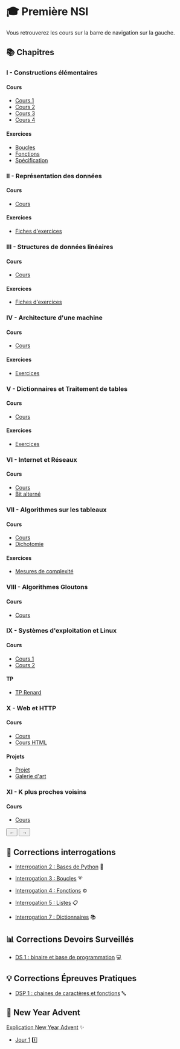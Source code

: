# 🎓 Première NSI

Vous retrouverez les cours sur la barre de navigation sur la gauche.

<link rel="stylesheet" href="/stylesheets/carousel.css">

## 📚 Chapitres

<div class="carousel-container">
  <div class="carousel-track">
    <!-- Chapitre I -->
    <div class="carousel-card">
      <div class="carousel-card-content">
        <h3>I - Constructions élémentaires</h3>
        <div class="carousel-card-links">
          <h4>Cours</h4>
          <ul>
            <li><a href="/premiere/I - Constructions élémentaires/Cours/Cours_1.md">Cours 1</a></li>
            <li><a href="/premiere/I - Constructions élémentaires/Cours/Cours_2.md">Cours 2</a></li>
            <li><a href="/premiere/I - Constructions élémentaires/Cours/Cours_3.md">Cours 3</a></li>
            <li><a href="/premiere/I - Constructions élémentaires/Cours/Cours_4.md">Cours 4</a></li>
          </ul>
          <h4>Exercices</h4>
          <ul>
            <li><a href="/premiere/I - Constructions élémentaires/Fiches d'exercices/Exercices_boucles.md">Boucles</a></li>
            <li><a href="/premiere/I - Constructions élémentaires/Fiches d'exercices/Exercices_fonctions.md">Fonctions</a></li>
            <li><a href="/premiere/I - Constructions élémentaires/Fiches d'exercices/Exercices_specification.md">Spécification</a></li>
          </ul>
        </div>
      </div>
    </div>
    <!-- Répéter le même pattern pour les autres chapitres avec leurs fichiers spécifiques -->
    <!-- Chapitre II -->
    <div class="carousel-card">
      <div class="carousel-card-content">
        <h3>II - Représentation des données</h3>
        <div class="carousel-card-links">
          <h4>Cours</h4>
          <ul>
            <li><a href="/premiere/II - Représentation_des_données/Cours/">Cours</a></li>
          </ul>
          <h4>Exercices</h4>
          <ul>
            <li><a href="/premiere/II - Représentation_des_données/Fiches d'exercices/">Fiches d'exercices</a></li>
          </ul>
        </div>
      </div>
    </div>
    <!-- Chapitre III -->
    <div class="carousel-card">
      <div class="carousel-card-content">
        <h3>III - Structures de données linéaires</h3>
        <div class="carousel-card-links">
          <h4>Cours</h4>
          <ul>
            <li><a href="/premiere/III - Structures de données linéaires/Cours/">Cours</a></li>
          </ul>
          <h4>Exercices</h4>
          <ul>
            <li><a href="/premiere/III - Structures de données linéaires/Fiche d'exercices/">Fiches d'exercices</a></li>
          </ul>
        </div>
      </div>
    </div>
    <!-- Chapitre IV -->
    <div class="carousel-card">
      <div class="carousel-card-content">
        <h3>IV - Architecture d'une machine</h3>
        <div class="carousel-card-links">
          <h4>Cours</h4>
          <ul>
            <li><a href="/premiere/IV - Architecture d'une machine/Cours/">Cours</a></li>
          </ul>
          <h4>Exercices</h4>
          <ul>
            <li><a href="/premiere/IV - Architecture d'une machine/Exercices/">Exercices</a></li>
          </ul>
        </div>
      </div>
    </div>
    <!-- Chapitre V -->
    <div class="carousel-card">
      <div class="carousel-card-content">
        <h3>V - Dictionnaires et Traitement de tables</h3>
        <div class="carousel-card-links">
          <h4>Cours</h4>
          <ul>
            <li><a href="/premiere/V - Dictionnaires et Traitement de tables/Cours/">Cours</a></li>
          </ul>
          <h4>Exercices</h4>
          <ul>
            <li><a href="/premiere/V - Dictionnaires et Traitement de tables/Exercices/">Exercices</a></li>
          </ul>
        </div>
      </div>
    </div>
    <!-- Chapitre VI -->
    <div class="carousel-card">
      <div class="carousel-card-content">
        <h3>VI - Internet et Réseaux</h3>
        <div class="carousel-card-links">
          <h4>Cours</h4>
          <ul>
            <li><a href="/premiere/VI- Internet et Réseaux/Cours.md">Cours</a></li>
            <li><a href="/premiere/VI- Internet et Réseaux/bit_alterne.md">Bit alterné</a></li>
          </ul>
        </div>
      </div>
    </div>
    <!-- Chapitre VII -->
    <div class="carousel-card">
      <div class="carousel-card-content">
        <h3>VII - Algorithmes sur les tableaux</h3>
        <div class="carousel-card-links">
          <h4>Cours</h4>
          <ul>
            <li><a href="/premiere/VII- Algorithmes sur les tableaux/Cours.md">Cours</a></li>
            <li><a href="/premiere/VII- Algorithmes sur les tableaux/dicho.md">Dichotomie</a></li>
          </ul>
          <h4>Exercices</h4>
          <ul>
            <li><a href="/premiere/VII- Algorithmes sur les tableaux/Mesures de complexité/">Mesures de complexité</a></li>
          </ul>
        </div>
      </div>
    </div>
    <!-- Chapitre VIII -->
    <div class="carousel-card">
      <div class="carousel-card-content">
        <h3>VIII - Algorithmes Gloutons</h3>
        <div class="carousel-card-links">
          <h4>Cours</h4>
          <ul>
            <li><a href="/premiere/VIII - Algorithmes Gloutons/Algorithmes Gloutons_22_23.md">Cours</a></li>
          </ul>
        </div>
      </div>
    </div>
    <!-- Chapitre IX -->
    <div class="carousel-card">
      <div class="carousel-card-content">
        <h3>IX - Systèmes d'exploitation et Linux</h3>
        <div class="carousel-card-links">
          <h4>Cours</h4>
          <ul>
            <li><a href="/premiere/VIIII - Systèmes d'exploitation et commandes Linux/Cours_1.md">Cours 1</a></li>
            <li><a href="/premiere/VIIII - Systèmes d'exploitation et commandes Linux/Cours_2.md">Cours 2</a></li>
          </ul>
          <h4>TP</h4>
          <ul>
            <li><a href="/premiere/VIIII - Systèmes d'exploitation et commandes Linux/TP_renard.md">TP Renard</a></li>
          </ul>
        </div>
      </div>
    </div>
    <!-- Chapitre X -->
    <div class="carousel-card">
      <div class="carousel-card-content">
        <h3>X - Web et HTTP</h3>
        <div class="carousel-card-links">
          <h4>Cours</h4>
          <ul>
            <li><a href="/premiere/X - Web et HTTP/Cours.md">Cours</a></li>
            <li><a href="/premiere/X - Web et HTTP/cours_html.md">Cours HTML</a></li>
          </ul>
          <h4>Projets</h4>
          <ul>
            <li><a href="/premiere/X - Web et HTTP/Projet.md">Projet</a></li>
            <li><a href="/premiere/X - Web et HTTP/galerie_d_art.md">Galerie d'art</a></li>
          </ul>
        </div>
      </div>
    </div>
    <!-- Chapitre XI -->
    <div class="carousel-card">
      <div class="carousel-card-content">
        <h3>XI - K plus proches voisins</h3>
        <div class="carousel-card-links">
          <h4>Cours</h4>
          <ul>
            <li><a href="/premiere/XI - K plus proches voisins/Cours.md">Cours</a></li>
          </ul>
        </div>
      </div>
    </div>
  </div>
  <div class="carousel-nav">
    <button class="carousel-button carousel-prev">←</button>
    <button class="carousel-button carousel-next">→</button>
  </div>
</div>

<script src="/javascripts/carousel.js"></script>

## 📝 Corrections interrogations

- [Interrogation 2 : Bases de Python](./0%20-%20Aides/Corrections/trimestre_1/correction_interro_2.md) 🐍

- [Interrogation 3 : Boucles](./0%20-%20Aides/Corrections/trimestre_1/correction_interro_3.md) ➰

- [Interrogation 4 : Fonctions](./0%20-%20Aides/Corrections/trimestre_1/correction_interro_4.md) ⚙️
  
- [Interrogation 5 : Listes](./0%20-%20Aides/Corrections/trimestre_2/correction_interro_5.md) 📋

- [Interrogation 7 : Dictionnaires](./0%20-%20Aides/Corrections/trimestre_2/correction_interro_7.md) 📚
  
## 📊 Corrections Devoirs Surveillés

- [DS 1 : binaire et base de programmation](./0%20-%20Aides/Corrections/trimestre_1/correction_ds_1.md) 💻
  
## 💡 Corrections Épreuves Pratiques

- [DSP 1 : chaines de caractères et fonctions](./0%20-%20Aides/Corrections/trimestre_1/correction_dsp_1.md) 🔤

## 🎄 New Year Advent

[Explication New Year Advent](./0%20-%20New%20Year%20Advent/new_year_advent.md) ✨
- [Jour 1](./0%20-%20New%20Year%20Advent/Exercices%20J1%20-%20J9/Jour_1.md) 1️⃣